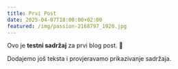 ```yaml
---
title: Prvi Post
date: 2025-04-07T18:00:00+02:00
featured: /img/passion-2168797_1920.jpg
---
```


Ovo je **testni sadržaj** za prvi blog post. 🎉

Dodajemo još teksta i provjeravamo prikazivanje sadržaja.
